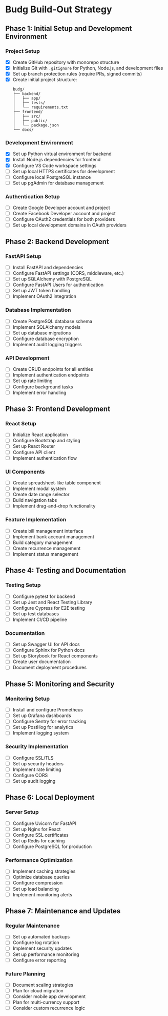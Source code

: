 # Budg Build-Out Strategy

## Phase 1: Initial Setup and Development Environment

### Project Setup

- [x] Create GitHub repository with monorepo structure
- [x] Initialize Git with `.gitignore` for Python, Node.js, and development files
- [x] Set up branch protection rules (require PRs, signed commits)
- [x] Create initial project structure:
  ```
  budg/
  ├── backend/
  │   ├── app/
  │   ├── tests/
  │   └── requirements.txt
  ├── frontend/
  │   ├── src/
  │   ├── public/
  │   └── package.json
  └── docs/
  ```

### Development Environment

- [x] Set up Python virtual environment for backend
- [x] Install Node.js dependencies for frontend
- [x] Configure VS Code workspace settings
- [ ] Set up local HTTPS certificates for development
- [ ] Configure local PostgreSQL instance
- [ ] Set up pgAdmin for database management

### Authentication Setup

- [ ] Create Google Developer account and project
- [ ] Create Facebook Developer account and project
- [ ] Configure OAuth2 credentials for both providers
- [ ] Set up local development domains in OAuth providers

## Phase 2: Backend Development

### FastAPI Setup

- [ ] Install FastAPI and dependencies
- [ ] Configure FastAPI settings (CORS, middleware, etc.)
- [ ] Set up SQLAlchemy with PostgreSQL
- [ ] Configure FastAPI Users for authentication
- [ ] Set up JWT token handling
- [ ] Implement OAuth2 integration

### Database Implementation

- [ ] Create PostgreSQL database schema
- [ ] Implement SQLAlchemy models
- [ ] Set up database migrations
- [ ] Configure database encryption
- [ ] Implement audit logging triggers

### API Development

- [ ] Create CRUD endpoints for all entities
- [ ] Implement authentication endpoints
- [ ] Set up rate limiting
- [ ] Configure background tasks
- [ ] Implement error handling

## Phase 3: Frontend Development

### React Setup

- [ ] Initialize React application
- [ ] Configure Bootstrap and styling
- [ ] Set up React Router
- [ ] Configure API client
- [ ] Implement authentication flow

### UI Components

- [ ] Create spreadsheet-like table component
- [ ] Implement modal system
- [ ] Create date range selector
- [ ] Build navigation tabs
- [ ] Implement drag-and-drop functionality

### Feature Implementation

- [ ] Create bill management interface
- [ ] Implement bank account management
- [ ] Build category management
- [ ] Create recurrence management
- [ ] Implement status management

## Phase 4: Testing and Documentation

### Testing Setup

- [ ] Configure pytest for backend
- [ ] Set up Jest and React Testing Library
- [ ] Configure Cypress for E2E testing
- [ ] Set up test databases
- [ ] Implement CI/CD pipeline

### Documentation

- [ ] Set up Swagger UI for API docs
- [ ] Configure Sphinx for Python docs
- [ ] Set up Storybook for React components
- [ ] Create user documentation
- [ ] Document deployment procedures

## Phase 5: Monitoring and Security

### Monitoring Setup

- [ ] Install and configure Prometheus
- [ ] Set up Grafana dashboards
- [ ] Configure Sentry for error tracking
- [ ] Set up PostHog for analytics
- [ ] Implement logging system

### Security Implementation

- [ ] Configure SSL/TLS
- [ ] Set up security headers
- [ ] Implement rate limiting
- [ ] Configure CORS
- [ ] Set up audit logging

## Phase 6: Local Deployment

### Server Setup

- [ ] Configure Uvicorn for FastAPI
- [ ] Set up Nginx for React
- [ ] Configure SSL certificates
- [ ] Set up Redis for caching
- [ ] Configure PostgreSQL for production

### Performance Optimization

- [ ] Implement caching strategies
- [ ] Optimize database queries
- [ ] Configure compression
- [ ] Set up load balancing
- [ ] Implement monitoring alerts

## Phase 7: Maintenance and Updates

### Regular Maintenance

- [ ] Set up automated backups
- [ ] Configure log rotation
- [ ] Implement security updates
- [ ] Set up performance monitoring
- [ ] Configure error reporting

### Future Planning

- [ ] Document scaling strategies
- [ ] Plan for cloud migration
- [ ] Consider mobile app development
- [ ] Plan for multi-currency support
- [ ] Consider custom recurrence logic
